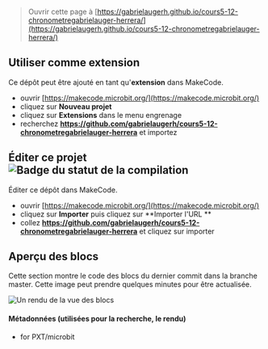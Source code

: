 
> Ouvrir cette page à [https://gabrielaugerh.github.io/cours5-12-chronometregabrielauger-herrera/](https://gabrielaugerh.github.io/cours5-12-chronometregabrielauger-herrera/)

## Utiliser comme extension

Ce dépôt peut être ajouté en tant qu'**extension** dans MakeCode.

* ouvrir [https://makecode.microbit.org/](https://makecode.microbit.org/)
* cliquez sur **Nouveau projet**
* cliquez sur **Extensions** dans le menu engrenage
* recherchez **https://github.com/gabrielaugerh/cours5-12-chronometregabrielauger-herrera** et importez

## Éditer ce projet ![Badge du statut de la compilation](https://github.com/gabrielaugerh/cours5-12-chronometregabrielauger-herrera/workflows/MakeCode/badge.svg)

Éditer ce dépôt dans MakeCode.

* ouvrir [https://makecode.microbit.org/](https://makecode.microbit.org/)
* cliquez sur **Importer** puis cliquez sur **Importer l'URL **
* collez **https://github.com/gabrielaugerh/cours5-12-chronometregabrielauger-herrera** et cliquez sur importer

## Aperçu des blocs

Cette section montre le code des blocs du dernier commit dans la branche master.
Cette image peut prendre quelques minutes pour être actualisée.

![Un rendu de la vue des blocs](https://github.com/gabrielaugerh/cours5-12-chronometregabrielauger-herrera/raw/master/.github/makecode/blocks.png)

#### Métadonnées (utilisées pour la recherche, le rendu)

* for PXT/microbit
<script src="https://makecode.com/gh-pages-embed.js"></script><script>makeCodeRender("{{ site.makecode.home_url }}", "{{ site.github.owner_name }}/{{ site.github.repository_name }}");</script>
